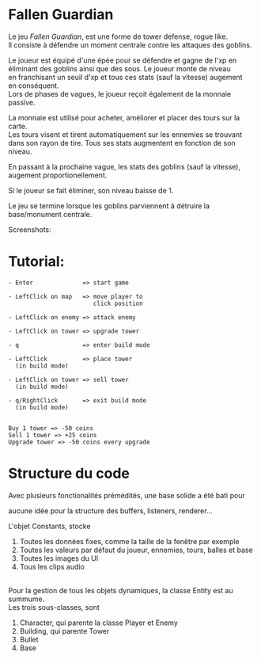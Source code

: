 # Fallen Guardian
Le jeu *Fallen Guardian*, est une forme de tower defense, rogue like. <br>
Il consiste à défendre un moment centrale contre les attaques des goblins.

Le joueur est équipé d'une épée pour se défendre et gagne de l'xp en <br>
éliminant des goblins ainsi que des sous. Le joueur monte de niveau <br>
en franchisant un seuil d'xp et tous ces stats (sauf la vitesse) augement <br> 
en conséquent. <br>
Lors de phases de vagues, le joueur reçoit également de la monnaie <br>
passive.

La monnaie est utilisé pour acheter, améliorer et placer des tours sur la carte. <br>
Les tours visent et tirent automatiquement sur les ennemies se trouvant <br>
dans son rayon de tire. Tous ses stats augmentent en fonction de son niveau.

En passant à la prochaine vague, les stats des goblins (sauf la vitesse), <br>
augement proportionellement.

Si le joueur se fait éliminer, son niveau baisse de 1.

Le jeu se termine lorsque les goblins parviennent à détruire la base/monument centrale.

Screenshots:

# Tutorial:

    - Enter              => start game

    - LeftClick on map   => move player to
                            click position

    - LeftClick on enemy => attack enemy    

    - LeftClick on tower => upgrade tower

    - q                  => enter build mode    

    - LeftClick          => place tower
      (in build mode)

    - LeftClick on tower => sell tower
      (in build mode)

    - q/RightClick       => exit build mode
      (in build mode)
    

    Buy 1 tower => -50 coins
    Sell 1 tower => +25 coins
    Upgrade tower => -50 coins every upgrade


# Structure du code
Avec plusieurs fonctionalités prémédités, une base solide a été bati pour <br>

aucune idée pour la structure des buffers, listeners, renderer...

L'objet Constants, stocke 
1) Toutes les données fixes, comme la taille de la fenêtre par exemple
2) Toutes les valeurs par défaut du joueur, ennemies, tours, balles et base
3) Toutes les images du UI
4) Tous les clips audio
<br><br>

Pour la gestion de tous les objets dynamiques, la classe Entity est au summume.<br>
Les trois sous-classes, sont 
1) Character, qui parente la classe Player et Enemy
2) Building, qui parente Tower
3) Bullet
4) Base